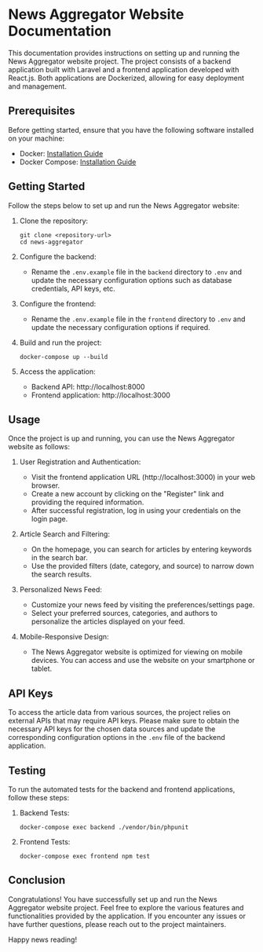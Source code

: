 # News Aggregator Website Documentation

This documentation provides instructions on setting up and running the News Aggregator website project. The project consists of a backend application built with Laravel and a frontend application developed with React.js. Both applications are Dockerized, allowing for easy deployment and management.

## Prerequisites

Before getting started, ensure that you have the following software installed on your machine:

- Docker: [Installation Guide](https://docs.docker.com/get-docker/)
- Docker Compose: [Installation Guide](https://docs.docker.com/compose/install/)

## Getting Started

Follow the steps below to set up and run the News Aggregator website:

1. Clone the repository:

   ```
   git clone <repository-url>
   cd news-aggregator
   ```

2. Configure the backend:

   - Rename the `.env.example` file in the `backend` directory to `.env` and update the necessary configuration options such as database credentials, API keys, etc.

3. Configure the frontend:

   - Rename the `.env.example` file in the `frontend` directory to `.env` and update the necessary configuration options if required.

4. Build and run the project:

   ```
   docker-compose up --build
   ```

5. Access the application:
   - Backend API: http://localhost:8000
   - Frontend application: http://localhost:3000

## Usage

Once the project is up and running, you can use the News Aggregator website as follows:

1. User Registration and Authentication:

   - Visit the frontend application URL (http://localhost:3000) in your web browser.
   - Create a new account by clicking on the "Register" link and providing the required information.
   - After successful registration, log in using your credentials on the login page.

2. Article Search and Filtering:

   - On the homepage, you can search for articles by entering keywords in the search bar.
   - Use the provided filters (date, category, and source) to narrow down the search results.

3. Personalized News Feed:

   - Customize your news feed by visiting the preferences/settings page.
   - Select your preferred sources, categories, and authors to personalize the articles displayed on your feed.

4. Mobile-Responsive Design:
   - The News Aggregator website is optimized for viewing on mobile devices. You can access and use the website on your smartphone or tablet.

## API Keys

To access the article data from various sources, the project relies on external APIs that may require API keys. Please make sure to obtain the necessary API keys for the chosen data sources and update the corresponding configuration options in the `.env` file of the backend application.

## Testing

To run the automated tests for the backend and frontend applications, follow these steps:

1. Backend Tests:

   ```
   docker-compose exec backend ./vendor/bin/phpunit
   ```

2. Frontend Tests:
   ```
   docker-compose exec frontend npm test
   ```

## Conclusion

Congratulations! You have successfully set up and run the News Aggregator website project. Feel free to explore the various features and functionalities provided by the application. If you encounter any issues or have further questions, please reach out to the project maintainers.

Happy news reading!
